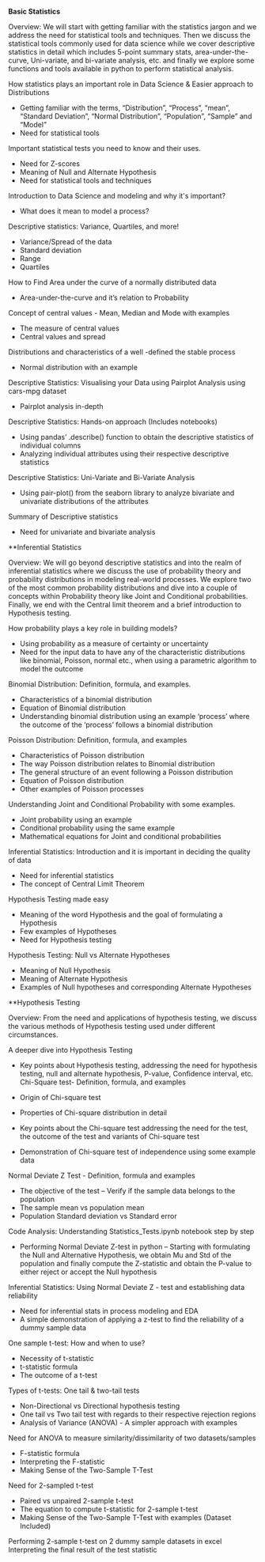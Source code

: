 **Basic Statistics**

Overview: We will start with getting familiar with the statistics jargon and we address the need for statistical tools and techniques. Then we discuss the statistical tools commonly used for data science while we cover descriptive statistics in detail which includes 5-point summary stats, area-under-the-curve, Uni-variate, and bi-variate analysis, etc. and finally we explore some functions and tools available in python to perform statistical analysis.

How statistics plays an important role in Data Science & Easier approach to Distributions

- Getting familiar with the terms, “Distribution”, “Process”, “mean”, “Standard Deviation”, “Normal Distribution”, “Population”, “Sample” and “Model”
- Need for statistical tools

Important statistical tests you need to know and their uses.

- Need for Z-scores
- Meaning of Null and Alternate Hypothesis
- Need for statistical tools and techniques

Introduction to Data Science and modeling and why it's important?

- What does it mean to model a process?
  
Descriptive statistics: Variance, Quartiles, and more!

- Variance/Spread of the data
- Standard deviation
- Range
- Quartiles

How to Find Area under the curve of a normally distributed data

- Area-under-the-curve and it’s relation to Probability

Concept of central values - Mean, Median and Mode with examples

- The measure of central values
- Central values and spread

Distributions and characteristics of a well -defined the stable process

- Normal distribution with an example

Descriptive Statistics: Visualising your Data using Pairplot Analysis using cars-mpg dataset

- Pairplot analysis in-depth

Descriptive Statistics: Hands-on approach (Includes notebooks)

- Using pandas’ .describe() function to obtain the descriptive statistics of individual columns
- Analyzing individual attributes using their respective descriptive statistics

Descriptive Statistics: Uni-Variate and Bi-Variate Analysis

- Using pair-plot() from the seaborn library to analyze bivariate and univariate distributions of the attributes

Summary of Descriptive statistics

- Need for univariate and bivariate analysis
  

**Inferential Statistics

Overview: We will go beyond descriptive statistics and into the realm of inferential statistics where we discuss the use of probability theory and probability distributions in modeling real-world processes. We explore two of the most common probability distributions and dive into a couple of concepts within Probability theory like Joint and Conditional probabilities. Finally, we end with the Central limit theorem and a brief introduction to Hypothesis testing.

How probability plays a key role in building models?

- Using probability as a measure of certainty or uncertainty
- Need for the input data to have any of the characteristic distributions like binomial, Poisson, normal etc., when using a parametric algorithm to model the outcome

Binomial Distribution: Definition, formula, and examples.

- Characteristics of a binomial distribution
- Equation of Binomial distribution
- Understanding binomial distribution using an example ‘process’ where the outcome of the ‘process’ follows a binomial distribution

Poisson Distribution: Definition, formula, and examples

- Characteristics of Poisson distribution
- The way Poisson distribution relates to Binomial distribution
- The general structure of an event following a Poisson distribution
- Equation of Poisson distribution
- Other examples of Poisson processes

Understanding Joint and Conditional Probability with some examples.

- Joint probability using an example
- Conditional probability using the same example
- Mathematical equations for Joint and conditional probabilities
  
Inferential Statistics: Introduction and it is important in deciding the quality of data

- Need for inferential statistics
- The concept of Central Limit Theorem

Hypothesis Testing made easy

- Meaning of the word Hypothesis and the goal of formulating a Hypothesis
- Few examples of Hypotheses
- Need for Hypothesis testing
  
Hypothesis Testing: Null vs Alternate Hypotheses

- Meaning of Null Hypothesis
- Meaning of Alternate Hypothesis
- Examples of Null hypotheses and corresponding Alternate Hypotheses
 
**Hypothesis Testing

Overview: From the need and applications of hypothesis testing, we discuss the various methods of Hypothesis testing used under different circumstances.

A deeper dive into Hypothesis Testing

- Key points about Hypothesis testing, addressing the need for hypothesis testing, null and alternate hypothesis, P-value, Confidence interval, etc.
Chi-Square test- Definition, formula, and examples

- Origin of Chi-square test
- Properties of Chi-square distribution in detail
- Key points about the Chi-square test addressing the need for the test, the outcome of the test and variants of Chi-square test
- Demonstration of Chi-square test of independence using some example data

Normal Deviate Z Test - Definition, formula and examples

- The objective of the test – Verify if the sample data belongs to the population
- The sample mean vs population mean
- Population Standard deviation vs Standard error

Code Analysis: Understanding Statistics_Tests.ipynb notebook step by step

- Performing Normal Deviate Z-test in python – Starting with formulating the Null and Alternative Hypothesis, we obtain Mu and Std of the population and finally compute the Z-statistic and obtain the P-value to either reject or accept the Null hypothesis

Inferential Statistics: Using Normal Deviate Z - test and establishing data reliability

- Need for inferential stats in process modeling and EDA
- A simple demonstration of applying a z-test to find the reliability of a dummy sample data

One sample t-test: How and when to use?

- Necessity of t-statistic
- t-statistic formula
- The outcome of a t-test

Types of t-tests: One tail & two-tail tests

- Non-Directional vs Directional hypothesis testing
- One tail vs Two tail test with regards to their respective rejection regions
- Analysis of Variance (ANOVA) - A simpler approach with examples

Need for ANOVA to measure similarity/dissimilarity of two datasets/samples
- F-statistic formula
- Interpreting the F-statistic
- Making Sense of the Two-Sample T-Test

Need for 2-sampled t-test
- Paired vs unpaired 2-sample t-test
- The equation to compute t-statistic for 2-sample t-test
- Making Sense of the Two-Sample T-Test with examples (Dataset Included)

Performing 2-sample t-test on 2 dummy sample datasets in excel
Interpreting the final result of the test statistic
